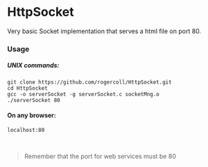 # HttpSocket

Very basic Socket implementation that serves a html file on port 80.

### Usage

##### UNIX commands:
```
git clone https://github.com/rogercoll/HttpSocket.git
cd HttpSocket
gcc -o serverSocket -g serverSocket.c socketMng.o
./serverSocket 80
```
#### On any browser:
```
localhost:80
```
<br>

> Remember that the port for web services must be 80
